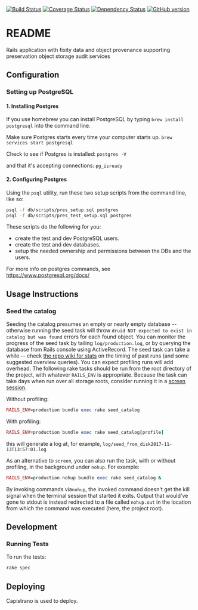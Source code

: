 [![Build Status](https://travis-ci.org/sul-dlss/preservation_catalog.svg?branch=master)](https://travis-ci.org/sul-dlss/preservation_catalog)
[![Coverage Status](https://coveralls.io/repos/github/sul-dlss/preservation_catalog/badge.svg?branch=master)](https://coveralls.io/github/sul-dlss/preservation_catalog?branch=master)
[![Dependency Status](https://gemnasium.com/badges/github.com/sul-dlss/preservation_catalog.svg)](https://gemnasium.com/github.com/sul-dlss/preservation_catalog)
[![GitHub version](https://badge.fury.io/gh/sul-dlss%2Fpreservation_catalog.svg)](https://badge.fury.io/gh/sul-dlss%2Fpreservation_catalog)


# README


Rails application with fixity data and object provenance supporting preservation object storage audit services


## Configuration

### Setting up PostgreSQL

#### 1. Installing Postgres

If you use homebrew you can install PostgreSQL by typing  `brew install postgresql` into the command line.

Make sure Postgres starts every time your computer starts up.
`brew services start postgresql`

Check to see if Postgres is installed:
`postgres -V`

and that it's accepting connections:
`pg_isready`

#### 2. Configuring Postgres

Using the `psql` utility, run these two setup scripts from the command line, like so:
```sh
psql -f db/scripts/pres_setup.sql postgres
psql -f db/scripts/pres_test_setup.sql postgres
```

These scripts do the following for you:
* create the test and dev PostgreSQL users.
* create the test and dev databases.
* setup the needed ownership and permissions between the DBs and the users.

For more info on postgres commands, see https://www.postgresql.org/docs/


## Usage Instructions

### Seed the catalog

Seeding the catalog presumes an empty or nearly empty database -- otherwise running the seed task will throw `druid NOT expected to exist in catalog but was found` errors for each found object. You can monitor the progress of the seed task by tailing `log/production.log`, or by querying the database from Rails console using ActiveRecord. The seed task can take a while -- check [the repo wiki for stats](https://github.com/sul-dlss/preservation_catalog/wiki/Stats) on the timing of past runs (and some suggested overview queries). You can expect profiling runs will add overhead. The following rake tasks should be run from the root directory of the project, with whatever `RAILS_ENV` is appropriate. Because the task can take days when run over all storage roots, consider running it in a [screen session](http://thingsilearned.com/2009/05/26/gnu-screen-super-basic-tutorial/).

Without profiling:
```ruby
RAILS_ENV=production bundle exec rake seed_catalog
```

With profiling:
```ruby
RAILS_ENV=production bundle exec rake seed_catalog[profile]
```
this will generate a log at, for example, `log/seed_from_disk2017-11-13T13:57:01.log`

As an alternative to `screen`, you can also run the task, with or without profiling, in the background under `nohup`. For example:

```ruby
RAILS_ENV=production nohup bundle exec rake seed_catalog &
```
By invoking commands via`nohup`, the invoked command doesn't get the kill signal when the terminal session that started it exits.  Output that would've gone to stdout is instead redirected to a file called `nohup.out` in the location from which the command was executed (here, the project root).

## Development

### Running Tests

To run the tests:

```sh
rake spec
```

## Deploying

Capistrano is used to deploy.
